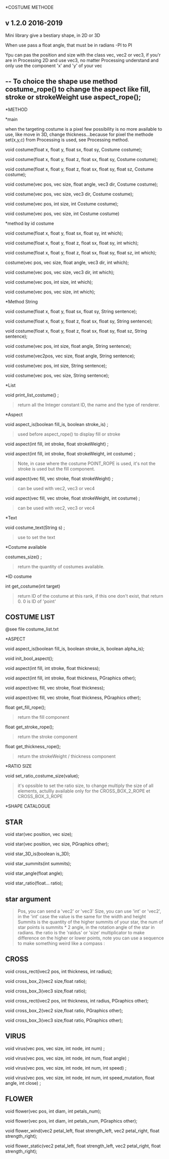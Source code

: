 *COSTUME METHODE

v 1.2.0
2016-2019
--
Mini library give a bestiary shape, in 2D or 3D

When use pass a float angle, that must be in radians -PI to PI

Ypu can pas the position and size with the class vec,
vec2 or vec3, if you'r are in Processing 2D and use vec3, no matter Processing understand and only use the component 'x' and 'y' of your vec

--
To choice the shape use method costume_rope()
to change the aspect like fill, stroke or strokeWeight use aspect_rope();
--









*METHOD


*main

when the targeting costume is a pixel few possibility is no more available to use, like move in 3D, change thickness...because for pixel the methode set(x,y,c) from Processing is used, see Processing method.

void costume(float x, float y, float sx, float sy, Costume costume);

void costume(float x, float y, float z, float sx, float sy, Costume costume);

void costume(float x, float y, float z, float sx, float sy, float sz, Costume costume);

void costume(vec pos, vec size, float angle, vec3 dir, Costume costume);

void costume(vec pos, vec size, vec3 dir, Costume costume);

void costume(vec pos, int size, int Costume costume);

void costume(vec pos, vec size, int Costume costume)

*method by id costume

void costume(float x, float y, float sx, float sy, int which);

void costume(float x, float y, float z, float sx, float sy, int which);

void costume(float x, float y, float z, float sx, float sy, float sz, int which);

costume(vec pos, vec size, float angle, vec3 dir, int which);

void costume(vec pos, vec size, vec3 dir, int which);

void costume(vec pos, int size, int which);

void costume(vec pos, vec size, int which);

*Method String

void costume(float x, float y, float sx, float sy, String sentence);

void costume(float x, float y, float z, float sx, float sy, String sentence);

void costume(float x, float y, float z, float sx, float sy, float sz, String sentence);

void costume(vec pos, int size, float angle, String sentence);

void costume(vec2pos, vec size, float angle, String sentence);

void costume(vec pos, int size, String sentence);

void costume(vec pos, vec size, String sentence);







*List

void print_list_costume() ;
> return all the Integer constant ID, the name and the type of renderer.








*Aspect

void aspect_is(boolean fill_is, boolean stroke_is) ;
>used before aspect_rope() to display fill or stroke

void aspect(int fill, int stroke, float strokeWeight) ;

void aspect(int fill, int stroke, float strokeWeight, int costume) ;
>Note, in case where the costume POINT_ROPE is used, it's not the stroke is used but the fill component.

void aspect(vec fill, vec stroke, float strokeWeight) ;
>can be used with vec2, vec3 or vec4

void aspect(vec fill, vec stroke, float strokeWeight, int costume) ;
>can be used with vec2, vec3 or vec4

*Text

void costume_text(String s) ;
>use to set the text

*Costume available

costumes_size() ;
>return the quantity of costumes available.


*ID costume

int get_costume(int target)
>return ID of the costume at this rank, if this one don't exist, that return 0. 0 is ID of 'point'


COSTUME LIST
--
@see file costume_list.txt
























*ASPECT

void aspect_is(boolean fill_is, boolean stroke_is, boolean alpha_is);

void init_bool_aspect();

void aspect(int fill, int stroke, float thickness);

void aspect(int fill, int stroke, float thickness, PGraphics other);

void aspect(vec fill, vec stroke, float thickness);

void aspect(vec fill, vec stroke, float thickness, PGraphics other);


float get_fill_rope();
>return the fill component

float get_stroke_rope();
>return the stroke component

float get_thickness_rope();
>return the strokeWeight / thickness component





*RATIO SIZE

void set_ratio_costume_size(value);
>it's opssible to set the ratio size, to change multiply the size of all elements,
actullly available only for the CROSS_BOX_2_ROPE et CROSS_BOX_3_ROPE










*SHAPE CATALOGUE


STAR
--
void star(vec position, vec size);

void star(vec position, vec size, PGraphics other);

void star_3D_is(boolean is_3D);

void star_summits(int summits);

void star_angle(float angle);

void star_ratio(float... ratio);


star argument
--
>Pos, you can send a 'vec2' or 'vec3'
>Size, you can use 'int' or 'vec2', in the 'int' case the value is the same for the width and height
>Summits is the quantity of the higher summits of your star, the num of star points is summits * 2
>angle, in the rotation angle of the star in radians.
>the ratio is the 'raidus' or 'size' multiplicator to make difference on the higher or lower points, note you can use a sequence to make something weird like a compass : 



CROSS
--
void cross_rect(ivec2 pos, int thickness, int radius);

void cross_box_2(vec2 size,float ratio);

void cross_box_3(vec3 size,float ratio);

void cross_rect(ivec2 pos, int thickness, int radius, PGraphics other);

void cross_box_2(vec2 size,float ratio, PGraphics other);

void cross_box_3(vec3 size,float ratio, PGraphics other);


VIRUS
--
void virus(vec pos, vec size, int node, int num) ;

void virus(vec pos, vec size, int node, int num, float angle)  ;

void virus(vec pos, vec size, int node, int num, int speed) ;

void virus(vec pos, vec size, int node, int num, int speed_mutation, float angle, int close) ;



FLOWER
--
void flower(vec pos, int diam, int petals_num);

void flower(vec pos, int diam, int petals_num, PGraphics other);

void flower_wind(vec2 petal_left, float strength_left, vec2 petal_right, float strength_right);

void flower_static(vec2 petal_left, float strength_left, vec2 petal_right, float strength_right);


